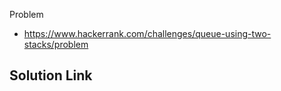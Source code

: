 
Problem 
- https://www.hackerrank.com/challenges/queue-using-two-stacks/problem

Solution Link
- 

  
